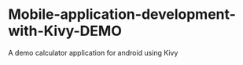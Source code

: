 # Mobile-application-development-with-Kivy-DEMO
A demo calculator application for android using Kivy
